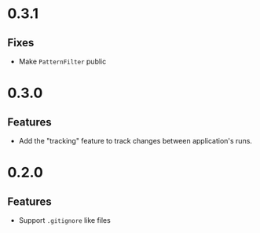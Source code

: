# 0.3.1

## Fixes
- Make `PatternFilter` public

# 0.3.0

## Features
- Add the "tracking" feature to track changes between application's runs.

# 0.2.0

## Features
- Support `.gitignore` like files
